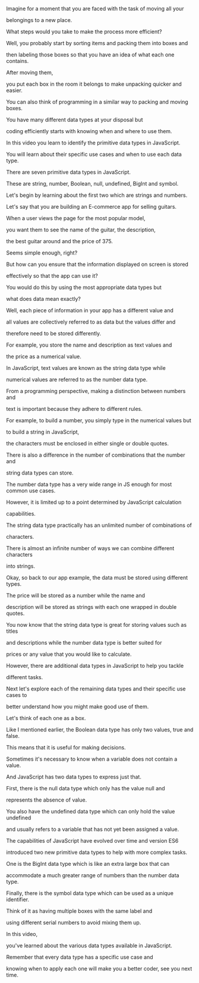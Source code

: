 Imagine for a moment that you are faced with the task of moving all your 

belongings to a new place. 

What steps would you take to make the process more efficient? 

Well, you probably start by sorting items and packing them into boxes and 

then labeling those boxes so that you have an idea of what each one contains. 

After moving them, 

you put each box in the room it belongs to make unpacking quicker and easier. 

You can also think of programming in a similar way to packing and moving boxes. 

You have many different data types at your disposal but 

coding efficiently starts with knowing when and where to use them. 

In this video you learn to identify the primitive data types in JavaScript. 

You will learn about their specific use cases and when to use each data type. 

There are seven primitive data types in JavaScript. 

These are string, number, Boolean, null, undefined, BigInt and symbol. 

Let's begin by learning about the first two which are strings and numbers. 

Let's say that you are building an E-commerce app for selling guitars. 

When a user views the page for the most popular model, 

you want them to see the name of the guitar, the description, 

the best guitar around and the price of 375. 

Seems simple enough, right? 

But how can you ensure that the information displayed on screen is stored 

effectively so that the app can use it? 

You would do this by using the most appropriate data types but 

what does data mean exactly? 

Well, each piece of information in your app has a different value and 

all values are collectively referred to as data but the values differ and 

therefore need to be stored differently. 

For example, you store the name and description as text values and 

the price as a numerical value. 

In JavaScript, text values are known as the string data type while 

numerical values are referred to as the number data type. 

From a programming perspective, making a distinction between numbers and 

text is important because they adhere to different rules. 

For example, to build a number, you simply type in the numerical values but 

to build a string in JavaScript, 

the characters must be enclosed in either single or double quotes. 

There is also a difference in the number of combinations that the number and 

string data types can store. 

The number data type has a very wide range in JS enough for most common use cases. 

However, it is limited up to a point determined by JavaScript calculation 

capabilities. 

The string data type practically has an unlimited number of combinations of 

characters. 

There is almost an infinite number of ways we can combine different characters 

into strings. 

Okay, so back to our app example, the data must be stored using different types. 

The price will be stored as a number while the name and 

description will be stored as strings with each one wrapped in double quotes. 

You now know that the string data type is great for storing values such as titles 

and descriptions while the number data type is better suited for 

prices or any value that you would like to calculate. 

However, there are additional data types in JavaScript to help you tackle 

different tasks. 

Next let's explore each of the remaining data types and their specific use cases to 

better understand how you might make good use of them. 

Let's think of each one as a box. 

Like I mentioned earlier, the Boolean data type has only two values, true and false. 

This means that it is useful for making decisions. 

Sometimes it's necessary to know when a variable does not contain a value. 

And JavaScript has two data types to express just that. 

First, there is the null data type which only has the value null and 

represents the absence of value. 

You also have the undefined data type which can only hold the value undefined 

and usually refers to a variable that has not yet been assigned a value. 

The capabilities of JavaScript have evolved over time and version ES6 

introduced two new primitive data types to help with more complex tasks. 

One is the BigInt data type which is like an extra large box that can 

accommodate a much greater range of numbers than the number data type. 

Finally, there is the symbol data type which can be used as a unique identifier. 

Think of it as having multiple boxes with the same label and 

using different serial numbers to avoid mixing them up. 

In this video, 

you've learned about the various data types available in JavaScript. 

Remember that every data type has a specific use case and 

knowing when to apply each one will make you a better coder, see you next time.